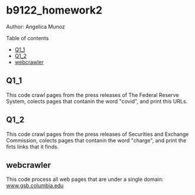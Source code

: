 # b9122_homework2
Author: Angelica Munoz

Table of contents
* [Q1_1](#Q1_1)
* [Q1_2](#Q1_2)
* [webcrawler](#webcrawler)

## Q1_1
This code crawl pages from the press releases of The Federal Reserve System, colects pages that contanin the word "covid", and print this URLs.

## Q1_2
This code crawl pages from the press releases of Securities and Exchange Commission, colects pages that contanin the word "charge", 
and print the firts links that it finds. 

## webcrawler
This code process all web pages that are under a single domain: www.gsb.columbia.edu

